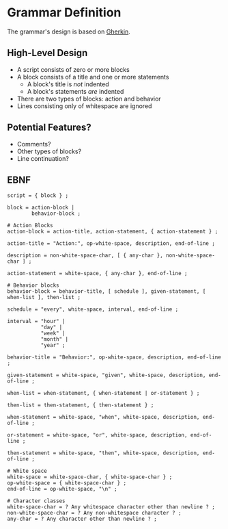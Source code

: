 # Grammar Definition

The grammar's design is based on [Gherkin](https://github.com/cucumber/cucumber/wiki/Gherkin).

## High-Level Design

* A script consists of zero or more blocks
* A block consists of a title and one or more statements
    * A block's title is _not_ indented
    * A block's statements _are_ indented
* There are two types of blocks: action and behavior
* Lines consisting only of whitespace are ignored

## Potential Features?

* Comments?
* Other types of blocks?
* Line continuation?

## EBNF

```
script = { block } ;

block = action-block |
        behavior-block ;

# Action Blocks
action-block = action-title, action-statement, { action-statement } ;

action-title = "Action:", op-white-space, description, end-of-line ;

description = non-white-space-char, [ { any-char }, non-white-space-char ] ;

action-statement = white-space, { any-char }, end-of-line ;

# Behavior blocks
behavior-block = behavior-title, [ schedule ], given-statement, [ when-list ], then-list ;

schedule = "every", white-space, interval, end-of-line ;

interval = "hour" |
           "day" |
           "week" |
           "month" |
           "year" ;

behavior-title = "Behavior:", op-white-space, description, end-of-line ;

given-statement = white-space, "given", white-space, description, end-of-line ;

when-list = when-statement, { when-statement | or-statement } ;

then-list = then-statement, { then-statement } ;

when-statement = white-space, "when", white-space, description, end-of-line ;

or-statement = white-space, "or", white-space, description, end-of-line ;

then-statement = white-space, "then", white-space, description, end-of-line ;

# White space
white-space = white-space-char, { white-space-char } ;
op-white-space = { white-space-char } ;
end-of-line = op-white-space, "\n" ;

# Character classes
white-space-char = ? Any whitespace character other than newline ? ;
non-white-space-char = ? Any non-whitespace character ? ;
any-char = ? Any character other than newline ? ;
```
